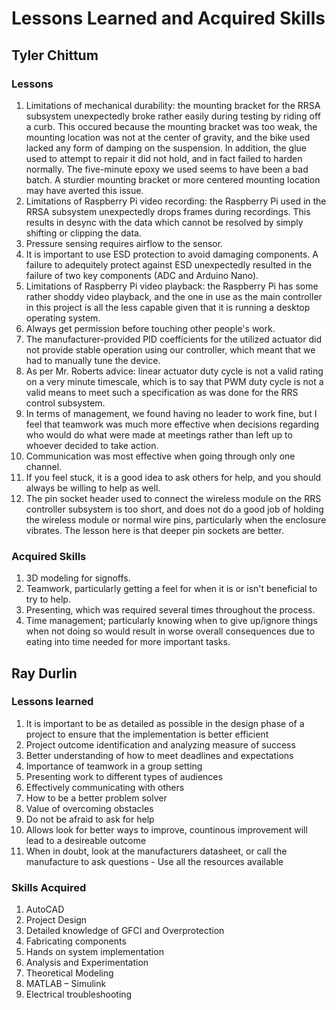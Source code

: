# Lessons Learned and Acquired Skills

## Tyler Chittum
### Lessons
1. Limitations of mechanical durability: the mounting bracket for the RRSA subsystem unexpectedly broke rather easily during testing by riding off a curb. This occured because the mounting bracket was too weak, the mounting location was not at the center of gravity, and the bike used lacked any form of damping on the suspension. In addition, the glue used to attempt to repair it did not hold, and in fact failed to harden normally. The five-minute epoxy we used seems to have been a bad batch. A sturdier mounting bracket or more centered mounting location may have averted this issue.
2. Limitations of Raspberry Pi video recording: the Raspberry Pi used in the RRSA subsystem unexpectedly drops frames during recordings. This results in desync with the data which cannot be resolved by simply shifting or clipping the data.
3. Pressure sensing requires airflow to the sensor.
4. It is important to use ESD protection to avoid damaging components. A failure to adequitely protect against ESD unexpectedly resulted in the failure of two key components (ADC and Arduino Nano).
6. Limitations of Raspberry Pi video playback: the Raspberry Pi has some rather shoddy video playback, and the one in use as the main controller in this project is all the less capable given that it is running a desktop operating system.
7. Always get permission before touching other people's work.
8. The manufacturer-provided PID coefficients for the utilized actuator did not provide stable operation using our controller, which meant that we had to manually tune the device.
9. As per Mr. Roberts advice: linear actuator duty cycle is not a valid rating on a very minute timescale, which is to say that PWM duty cycle is not a valid means to meet such a specification as was done for the RRS control subsystem.
10. In terms of management, we found having no leader to work fine, but I feel that teamwork was much more effective when decisions regarding who would do what were made at meetings rather than left up to whoever decided to take action.
11. Communication was most effective when going through only one channel.
12. If you feel stuck, it is a good idea to ask others for help, and you should always be willing to help as well.
13. The pin socket header used to connect the wireless module on the RRS controller subsystem is too short, and does not do a good job of holding the wireless module or normal wire pins, particularly when the enclosure vibrates. The lesson here is that deeper pin sockets are better.
### Acquired Skills
1. 3D modeling for signoffs.
2. Teamwork, particularly getting a feel for when it is or isn't beneficial to try to help.
3. Presenting, which was required several times throughout the process.
4. Time management; particularly knowing when to give up/ignore things when not doing so would result in worse overall consequences due to eating into time needed for more important tasks.

## Ray Durlin
### Lessons learned
1. It is important to be as detailed as possible in the design phase of a project to ensure that the implementation is better efficient
2. Project outcome identification and analyzing measure of success
3. Better understanding of how to meet deadlines and expectations 
4. Importance of teamwork in a group setting
5. Presenting work to different types of audiences
6. Effectively communicating with others
7. How to be a better problem solver
8. Value of overcoming obstacles
9. Do not be afraid to ask for help
10. Allows look for better ways to improve, countinous improvement will lead to a desireable outcome
11. When in doubt, look at the manufacturers datasheet, or call the manufacture to ask questions - Use all the resources available

### Skills Acquired
1. AutoCAD 
2. Project Design
3. Detailed knowledge of GFCI and Overprotection
4. Fabricating components
5. Hands on system implementation
6. Analysis and Experimentation
7. Theoretical Modeling
8. MATLAB – Simulink
9. Electrical troubleshooting

